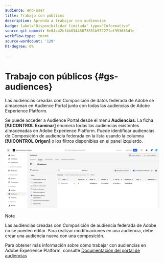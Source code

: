 ```yaml
---
audience: end-user
title: Trabajo con públicos
description: Aprenda a trabajar con audiencias
badge: label="Disponibilidad limitada" type="Informative"
source-git-commit: 6e04c42bf4b83448673851b97227faf953638d1e
workflow-type: tm+mt
source-wordcount: '120'
ht-degree: 6%

---
```


# Trabajo con públicos {#gs-audiences}

Las audiencias creadas con Composición de datos federada de Adobe se almacenan en Audience Portal junto con todas las audiencias de Adobe Experience Platform.

Se puede acceder a Audience Portal desde el menú **Audiencias**. La ficha **[!UICONTROL Examinar]** enumera todas las audiencias existentes almacenadas en Adobe Experience Platform. Puede identificar audiencias de Composición de audiencia federada en la lista usando la columna **[!UICONTROL Origen]** o los filtros disponibles en el panel izquierdo.

![](assets/audiences-list.png)

>[!NOTE]
>
>Las audiencias creadas con Composición de audiencia federada de Adobe no se pueden editar. Para realizar modificaciones en una audiencia, debe crear una audiencia nueva con una composición.

Para obtener más información sobre cómo trabajar con audiencias en Adobe Experience Platform, consulte [Documentación del portal de audiencias](https://experienceleague.adobe.com/en/docs/experience-platform/segmentation/ui/audience-portal)
